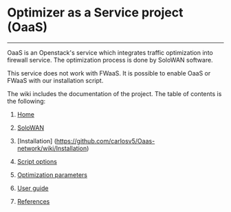 # Optimizer as a Service project (OaaS)
***
OaaS is an Openstack's service which integrates traffic optimization into firewall service. The optimization process is done by SoloWAN software.

This service does not work with FWaaS. It is possible to enable OaaS or FWaaS with our installation script.

The wiki includes the documentation of the project. The table of contents is the following:

1. [Home](https://github.com/carlosv5/Oaas-network/wiki/Home)

2. [SoloWAN](https://github.com/carlosv5/Oaas-network/wiki/SoloWAN)

3. [Installation] (https://github.com/carlosv5/Oaas-network/wiki/Installation)

4. [Script options](https://github.com/carlosv5/Oaas-network/wiki/Script-options)

5. [Optimization parameters](https://github.com/carlosv5/Oaas-network/wiki/Optimization-parameters)

6. [User guide](https://github.com/carlosv5/Oaas-network/wiki/User-guide)

7. [References](https://github.com/carlosv5/Oaas-network/wiki/References)
